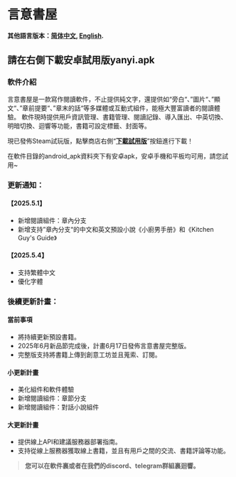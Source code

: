# 言意書屋
**其他語言版本：[简体中文](README.md), [English](README_en_US.md).**

## 請在右側下載安卓試用版yanyi.apk
### 軟件介紹
言意書屋是一款寫作閱讀軟件，不止提供純文字，還提供如“旁白“、”圖片“、”顯文“、”章前提要“、”章末的話“等多媒體或互動式組件，能極大豐富讀者的閱讀體驗。
軟件現時提供用戶資訊管理、書籍管理、閱讀記錄、導入匯出、中英切換、明暗切換、迴響等功能，書籍可設定標籤、封面等。

現已發佈Steam試玩版，點擊商店右側“**[下載試用版](https://store.steampowered.com/app/3381530/_/)**”按鈕進行下載！

在軟件目錄的android_apk資料夾下有安卓apk，安卓手機和平板均可用，請您試用~

### 更新通知：
#### 【2025.5.1】
- 新增閱讀組件：章內分支
- 新增支持”章內分支“的中文和英文預設小說《小廚男手册》和《Kitchen Guy's Guide》

#### 【2025.5.4】
- 支持繁體中文
- 優化字體

### 後續更新計畫：
#### 當前事項
- 將持續更新預設書籍。
- 2025年6月新品節完成後，計畫6月17日發佈言意書屋完整版。
- 完整版支持將書籍上傳到創意工坊並且蒐索、訂閱。
#### 小更新計畫
- 美化組件和軟件體驗
- 新增閱讀組件：章節分支
- 新增閱讀組件：對話小說組件
#### 大更新計畫
- 提供線上API和建議服務器部署指南。
- 支持從線上服務器獲取線上書籍，並且有用戶之間的交流、書籍評論等功能。

> **您可以在軟件裏或者在我們的discord、telegram群組裏迴響。**